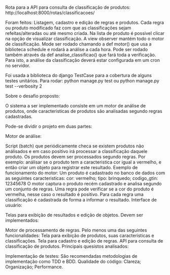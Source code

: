 
Rota para a API para consulta de classificação de produtos: http://localhost:8000/rotas/classificacoes/


Foram feitos: Listagem, cadastro e edição de regras e produtos. Cada regra ou produto modificado faz com que as classificações sejam refeitas/alteradas ou até mesmo criada.
Na lista de produto é possivel clicar na opção de visualizar classificação.
A view observer mantém todo o motor de classificação. Mode ser rodado chamando a def motor() que usa a biblioteca schedule e rodará a análise a cada hora. Pode ser rodado também através da def analise_classificao() que fará toda a verificação. Para isto, a análise da classificação deverá estar configurada em um cron no servidor.



Foi usada a biblioteca do django TestCase para a cobertura de alguns testes unitários.
Para rodar: python manage.py test  ou python manage.py test --verbosity 2




Sobre o desafio proposto:

O sistema a ser implementado consiste em um motor de análise de produtos, onde caracteristicas de produtos são analisadas segundo regras cadastradas.

Pode-se dividir o projeto em duas partes:

Motor de análise:

Script (batch) que periódicamente checa se existem produtos não análisados e em caso positivo irá processar a classificação daquele produto.
Os produtos devem ser processados segundo regras. Por exemplo: análisar se o produto tem a caracteristica cor igual a vermelho, e então criar um objeto para registrar este resultado.
Exemplo de funcionamento do motor:
Um produto é cadastrado no banco de dados com as seguintes caracteristicas:
cor: vermelho;
tipo: brinquedo;
codigo_gtin: 12345678
O motor captura o produto recém cadastrado e analisa segundo um conjunto de regras.
Uma regra pode verificar se a cor do produto é vermelha, nesse caso o resultado é positivo.
Para cada regra uma classificação é cadastrada de forma a informar o resultado.
Interface de usuário:

Telas para exibição de resultados e edição de objetos.
Devem ser implementados:

Motor de processamento de regras.
Pelo menos uma das seguintes funcionalidades:
Tela para exibição de produtos, suas caracteristicas e classificações.
Tela para cadastro e edição de regras.
API para consulta de classificação de produtos.
Principais quesistos analisados:

Implementação de testes:
São recomendadas metodologias de implementação como TDD e BDD.
Qualidade do código:
Clareza;
Organização;
Performance.
